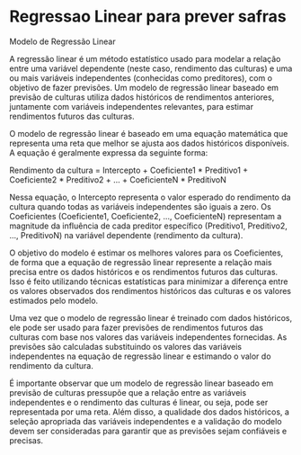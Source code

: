 # Regressao Linear para prever safras
Modelo de Regressão Linear

A regressão linear é um método estatístico usado para modelar a relação entre uma variável dependente (neste caso, rendimento das culturas) e uma ou mais variáveis independentes (conhecidas como preditores), com o objetivo de fazer previsões. Um modelo de regressão linear baseado em previsão de culturas utiliza dados históricos de rendimentos anteriores, juntamente com variáveis independentes relevantes, para estimar rendimentos futuros das culturas.

O modelo de regressão linear é baseado em uma equação matemática que representa uma reta que melhor se ajusta aos dados históricos disponíveis. A equação é geralmente expressa da seguinte forma:

Rendimento da cultura = Intercepto + Coeficiente1 * Preditivo1 + Coeficiente2 * Preditivo2 + ... + CoeficienteN * PreditivoN

Nessa equação, o Intercepto representa o valor esperado do rendimento da cultura quando todas as variáveis independentes são iguais a zero. Os Coeficientes (Coeficiente1, Coeficiente2, ..., CoeficienteN) representam a magnitude da influência de cada preditor específico (Preditivo1, Preditivo2, ..., PreditivoN) na variável dependente (rendimento da cultura).

O objetivo do modelo é estimar os melhores valores para os Coeficientes, de forma que a equação de regressão linear represente a relação mais precisa entre os dados históricos e os rendimentos futuros das culturas. Isso é feito utilizando técnicas estatísticas para minimizar a diferença entre os valores observados dos rendimentos históricos das culturas e os valores estimados pelo modelo.

Uma vez que o modelo de regressão linear é treinado com dados históricos, ele pode ser usado para fazer previsões de rendimentos futuros das culturas com base nos valores das variáveis independentes fornecidas. As previsões são calculadas substituindo os valores das variáveis independentes na equação de regressão linear e estimando o valor do rendimento da cultura.

É importante observar que um modelo de regressão linear baseado em previsão de culturas pressupõe que a relação entre as variáveis independentes e o rendimento das culturas é linear, ou seja, pode ser representada por uma reta. Além disso, a qualidade dos dados históricos, a seleção apropriada das variáveis independentes e a validação do modelo devem ser consideradas para garantir que as previsões sejam confiáveis e precisas.
